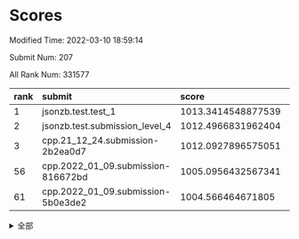 # Scores

Modified Time: 2022-03-10 18:59:14

Submit Num: 207

All Rank Num: 331577

| rank |               submit               |       score        |       sigma        | pk_num |
| :--- | :--------------------------------- | :----------------- | :----------------- | :----- |
| 1    | jsonzb.test.test_1                 | 1013.3414548877539 | 0.7996586670734768 | 6403   |
| 2    | jsonzb.test.submission_level_4     | 1012.4966831962404 | 0.7782395551817847 | 6406   |
| 3    | cpp.21_12_24.submission-2b2ea0d7   | 1012.0927896575051 | 0.8037033301819766 | 6409   |
| 56   | cpp.2022_01_09.submission-816672bd | 1005.0956432567341 | 0.710326687350708  | 6407   |
| 61   | cpp.2022_01_09.submission-5b0e3de2 | 1004.566464671805  | 0.7103404160838289 | 6405   |


<details>
<summary>全部</summary>

| rank |                 submit                 |       score        |       sigma        | pk_num |
| :--- | :------------------------------------- | :----------------- | :----------------- | :----- |
| 1    | jsonzb.test.test_1                     | 1013.3414548877539 | 0.7996586670734768 | 6403   |
| 2    | jsonzb.test.submission_level_4         | 1012.4966831962404 | 0.7782395551817847 | 6406   |
| 3    | cpp.21_12_24.submission-2b2ea0d7       | 1012.0927896575051 | 0.8037033301819766 | 6409   |
| 4    | gobigger.level_3.submission_level_3_14 | 1011.8256684266012 | 0.7809251889063753 | 6402   |
| 5    | gobigger.level_3.submission_level_3_25 | 1011.2237925925673 | 0.7917909236549533 | 6405   |
| 6    | gobigger.level_3.submission_level_3_41 | 1011.2181550123801 | 0.75962810904926   | 6407   |
| 7    | gobigger.level_3.submission_level_3_46 | 1011.1677296620278 | 0.754999113200294  | 6409   |
| 8    | gobigger.level_3.submission_level_3_17 | 1011.0017743733043 | 0.756914412302535  | 6404   |
| 9    | gobigger.level_3.submission_level_3_45 | 1010.9834043652507 | 0.7673364742767804 | 6413   |
| 10   | gobigger.level_3.submission_level_3_23 | 1010.8398472652198 | 0.7491488303373495 | 6408   |
| 11   | gobigger.level_3.submission_level_3_49 | 1010.6455483889662 | 0.7687293088547325 | 6408   |
| 12   | gobigger.level_3.submission_level_3_6  | 1010.6210911173904 | 0.7462855023121647 | 6414   |
| 13   | gobigger.level_3.submission_level_3_48 | 1010.547967452469  | 0.7739435756889856 | 6404   |
| 14   | gobigger.level_3.submission_level_3_13 | 1010.5053482523549 | 0.7592854504479799 | 6405   |
| 15   | gobigger.level_3.submission_level_3_8  | 1010.4921024540989 | 0.7418075568998823 | 6414   |
| 16   | gobigger.level_3.submission_level_3_39 | 1010.4786468565765 | 0.746373791813064  | 6411   |
| 17   | gobigger.level_3.submission_level_3_38 | 1010.4295873696854 | 0.7477482514543096 | 6410   |
| 18   | gobigger.level_3.submission_level_3_31 | 1010.386223520947  | 0.7821698658275256 | 6409   |
| 19   | gobigger.level_3.submission_level_3_0  | 1010.3338971086987 | 0.7539285779124254 | 6404   |
| 20   | gobigger.level_3.submission_level_3_11 | 1010.3315455845128 | 0.7589424396578625 | 6408   |
| 21   | gobigger.level_3.submission_level_3_37 | 1010.3178809521798 | 0.7943759197846532 | 6414   |
| 22   | gobigger.level_3.submission_level_3_2  | 1010.2901770027933 | 0.7515735549410021 | 6403   |
| 23   | gobigger.level_3.submission_level_3_19 | 1010.2472800397895 | 0.7660285249641873 | 6406   |
| 24   | gobigger.level_3.submission_level_3_16 | 1010.1981808161069 | 0.7265743553558068 | 6404   |
| 25   | gobigger.level_3.submission_level_3_7  | 1010.1797813398726 | 0.7632785142228605 | 6409   |
| 26   | gobigger.level_3.submission_level_3_26 | 1010.1371013411674 | 0.7837580950998086 | 6407   |
| 27   | gobigger.level_3.submission_level_3_12 | 1010.1053720179607 | 0.7652465403125673 | 6410   |
| 28   | gobigger.level_3.submission_level_3_35 | 1010.0903968533052 | 0.747621812122035  | 6407   |
| 29   | gobigger.level_3.submission_level_3_36 | 1010.0815460942016 | 0.7585120301419225 | 6407   |
| 30   | gobigger.level_3.submission_level_3_1  | 1010.069431324369  | 0.7730387462920363 | 6401   |
| 31   | gobigger.level_3.submission_level_3_40 | 1010.0693304440174 | 0.7732897289419384 | 6402   |
| 32   | gobigger.level_3.submission_level_3_9  | 1010.0255578703219 | 0.7597571849425018 | 6408   |
| 33   | gobigger.level_3.submission_level_3_5  | 1010.0102190067038 | 0.7560005905617346 | 6410   |
| 34   | gobigger.level_3.submission_level_3_22 | 1009.9643769760974 | 0.7473452530222596 | 6409   |
| 35   | gobigger.level_3.submission_level_3_43 | 1009.8824252219182 | 0.7801013153327796 | 6412   |
| 36   | gobigger.level_3.submission_level_3_44 | 1009.7032642209873 | 0.7447851869990101 | 6404   |
| 37   | gobigger.level_3.submission_level_3_4  | 1009.6625700563574 | 0.7576694181105931 | 6411   |
| 38   | gobigger.level_3.submission_level_3_30 | 1009.638526211919  | 0.7585828987028445 | 6408   |
| 39   | gobigger.level_3.submission_level_3_29 | 1009.6097519104405 | 0.7662811738088198 | 6400   |
| 40   | gobigger.level_3.submission_level_3_15 | 1009.5515226054082 | 0.765395563609009  | 6405   |
| 41   | gobigger.level_3.submission_level_3_24 | 1009.5177191547065 | 0.7404709679496475 | 6410   |
| 42   | gobigger.level_3.submission_level_3_28 | 1009.4091479822957 | 0.7468941028788866 | 6408   |
| 43   | gobigger.level_3.submission_level_3_21 | 1009.3703421589553 | 0.7606858725259571 | 6406   |
| 44   | gobigger.level_3.submission_level_3_34 | 1009.3338810691903 | 0.750802489727646  | 6406   |
| 45   | gobigger.level_3.submission_level_3_10 | 1009.3245570532956 | 0.7520738082685479 | 6409   |
| 46   | gobigger.level_3.submission_level_3_32 | 1009.2629239178241 | 0.7451042043479568 | 6402   |
| 47   | gobigger.level_3.submission_level_3_42 | 1009.095069838198  | 0.7647839397049747 | 6404   |
| 48   | gobigger.level_3.submission_level_3_27 | 1009.0817192586316 | 0.7614445551290522 | 6410   |
| 49   | gobigger.level_3.submission_level_3_33 | 1009.0004259247601 | 0.7585653077752037 | 6407   |
| 50   | gobigger.level_3.submission_level_3_47 | 1008.6431683335378 | 0.7555508685804168 | 6408   |
| 51   | gobigger.level_3.submission_level_3_3  | 1008.6228872557998 | 0.7643658030839832 | 6403   |
| 52   | gobigger.level_3.submission_level_3_18 | 1008.529265042099  | 0.75465298626902   | 6404   |
| 53   | gobigger.level_3.submission_level_3_20 | 1007.9829510597335 | 0.7270086385280916 | 6407   |
| 54   | gobigger.level_1.submission_level_1_26 | 1005.6959586199789 | 0.7194970804114458 | 6403   |
| 55   | gobigger.level_1.submission_level_1_16 | 1005.3433021823349 | 0.7388273613915496 | 6410   |
| 56   | cpp.2022_01_09.submission-816672bd     | 1005.0956432567341 | 0.710326687350708  | 6407   |
| 57   | gobigger.level_1.submission_level_1_29 | 1005.0255259836365 | 0.7253393906044355 | 6407   |
| 58   | gobigger.level_1.submission_level_1_19 | 1004.8044932882274 | 0.7232236611974286 | 6411   |
| 59   | gobigger.level_1.submission_level_1_17 | 1004.7753224256918 | 0.7172620500307406 | 6408   |
| 60   | gobigger.level_1.submission_level_1_39 | 1004.7552200392914 | 0.7265973944181902 | 6406   |
| 61   | cpp.2022_01_09.submission-5b0e3de2     | 1004.566464671805  | 0.7103404160838289 | 6405   |
| 62   | gobigger.level_1.submission_level_1_46 | 1004.4050156512418 | 0.7292807433560573 | 6407   |
| 63   | gobigger.level_1.submission_level_1_18 | 1004.4021334721878 | 0.7086694771754302 | 6407   |
| 64   | gobigger.level_1.submission_level_1_49 | 1004.3076545767358 | 0.708836323988151  | 6409   |
| 65   | gobigger.level_1.submission_level_1_4  | 1004.1577428704738 | 0.7178955812775804 | 6408   |
| 66   | gobigger.level_1.submission_level_1_6  | 1004.0747285633415 | 0.7187500604355563 | 6409   |
| 67   | gobigger.level_1.submission_level_1_32 | 1004.0667037841421 | 0.7264647723380528 | 6409   |
| 68   | gobigger.level_1.submission_level_1_11 | 1004.0510240154383 | 0.713857525495521  | 6405   |
| 69   | gobigger.level_1.submission_level_1_43 | 1004.0162666931345 | 0.7151568428817638 | 6410   |
| 70   | gobigger.level_1.submission_level_1_20 | 1003.9326757736815 | 0.7089423122175708 | 6404   |
| 71   | gobigger.level_1.submission_level_1_12 | 1003.8421309751222 | 0.7220411677033346 | 6409   |
| 72   | gobigger.level_1.submission_level_1_28 | 1003.8259022973265 | 0.7132896231018618 | 6408   |
| 73   | gobigger.level_1.submission_level_1_8  | 1003.797970292455  | 0.7200809375343952 | 6403   |
| 74   | gobigger.level_1.submission_level_1_9  | 1003.7908294287683 | 0.7183815523768624 | 6410   |
| 75   | gobigger.level_1.submission_level_1_2  | 1003.779358959172  | 0.7382103295193735 | 6409   |
| 76   | gobigger.level_1.submission_level_1_15 | 1003.770683626374  | 0.7252565896509696 | 6405   |
| 77   | gobigger.level_1.submission_level_1_44 | 1003.6433865360018 | 0.7185137037191284 | 6407   |
| 78   | gobigger.level_1.submission_level_1_37 | 1003.6433383859584 | 0.7196549980647935 | 6410   |
| 79   | gobigger.level_1.submission_level_1_27 | 1003.5951218366574 | 0.730060981228465  | 6405   |
| 80   | gobigger.level_1.submission_level_1_5  | 1003.5397922880056 | 0.7069758066731107 | 6404   |
| 81   | gobigger.level_1.submission_level_1_25 | 1003.4920945476612 | 0.7287848622279653 | 6408   |
| 82   | gobigger.level_1.submission_level_1_45 | 1003.4220748100458 | 0.7103614498544533 | 6403   |
| 83   | gobigger.level_1.submission_level_1_7  | 1003.3393797277421 | 0.7084996797813371 | 6409   |
| 84   | gobigger.level_1.submission_level_1_14 | 1003.3297393780033 | 0.7228854354863201 | 6412   |
| 85   | gobigger.level_1.submission_level_1_33 | 1003.2331549385009 | 0.7159332566850252 | 6404   |
| 86   | gobigger.level_1.submission_level_1_42 | 1003.1519268105401 | 0.7115761597646293 | 6408   |
| 87   | gobigger.level_1.submission_level_1_31 | 1003.133016575725  | 0.7249352212444633 | 6410   |
| 88   | gobigger.level_1.submission_level_1_35 | 1003.1316678795213 | 0.7011368683666438 | 6410   |
| 89   | gobigger.level_1.submission_level_1_30 | 1003.0463197529323 | 0.7208359205417563 | 6409   |
| 90   | gobigger.level_1.submission_level_1_41 | 1002.9940266661022 | 0.708452143505442  | 6405   |
| 91   | gobigger.level_1.submission_level_1_34 | 1002.9711029184629 | 0.7137935977617762 | 6404   |
| 92   | gobigger.level_1.submission_level_1_48 | 1002.9158131122371 | 0.7115613867168995 | 6409   |
| 93   | gobigger.level_1.submission_level_1_3  | 1002.9093983250791 | 0.7270444778103473 | 6408   |
| 94   | gobigger.level_1.submission_level_1_13 | 1002.8112567993574 | 0.7200232326796061 | 6410   |
| 95   | gobigger.level_1.submission_level_1_36 | 1002.7868704525029 | 0.7188599787619944 | 6403   |
| 96   | gobigger.level_1.submission_level_1_40 | 1002.7604559800354 | 0.704887935223489  | 6407   |
| 97   | gobigger.level_1.submission_level_1_24 | 1002.6418150171328 | 0.7175516954591575 | 6406   |
| 98   | gobigger.level_1.submission_level_1_21 | 1002.4525441427384 | 0.7085063247126909 | 6409   |
| 99   | gobigger.level_1.submission_level_1_10 | 1002.3665947002457 | 0.7129508619080871 | 6410   |
| 100  | gobigger.level_1.submission_level_1_22 | 1002.3575662730779 | 0.7183074017950485 | 6407   |
| 101  | gobigger.level_1.submission_level_1_1  | 1002.344192469844  | 0.7210598694182151 | 6415   |
| 102  | gobigger.level_1.submission_level_1_38 | 1002.1667750500935 | 0.7093732501283095 | 6403   |
| 103  | gobigger.level_1.submission_level_1_23 | 1002.088553630824  | 0.7054218019079262 | 6411   |
| 104  | gobigger.level_1.submission_level_1_0  | 1002.0557461126608 | 0.7198946275803103 | 6412   |
| 105  | gobigger.level_1.submission_level_1_47 | 1001.9218898194865 | 0.7184504031751996 | 6409   |
| 106  | gobigger.random.submission_random_33   | 997.5083436750696  | 0.706203188034905  | 6407   |
| 107  | gobigger.random.submission_random_15   | 997.3901795006456  | 0.7184118947423049 | 6406   |
| 108  | gobigger.random.submission_random_46   | 997.1386471576919  | 0.7095658705899194 | 6406   |
| 109  | gobigger.random.submission_random_43   | 996.919295553824   | 0.7042417821716696 | 6403   |
| 110  | gobigger.random.submission_random_0    | 996.8782578952024  | 0.7016539530503088 | 6411   |
| 111  | gobigger.random.submission_random_5    | 996.7625957016506  | 0.709638858662673  | 6407   |
| 112  | gobigger.random.submission_random_11   | 996.5945085726853  | 0.7133976550228331 | 6404   |
| 113  | gobigger.random.submission_random_22   | 996.4904991163941  | 0.7050047069978355 | 6408   |
| 114  | gobigger.random.submission_random_25   | 996.4789488012689  | 0.704245632724918  | 6403   |
| 115  | gobigger.random.submission_random_6    | 996.4554026422497  | 0.7125721283221237 | 6406   |
| 116  | gobigger.random.submission_random_32   | 996.4445762433801  | 0.7291999873270205 | 6397   |
| 117  | gobigger.random.submission_random_42   | 996.3686316177932  | 0.7127848629440489 | 6408   |
| 118  | gobigger.random.submission_random_49   | 996.3396155684113  | 0.7127108727129164 | 6407   |
| 119  | gobigger.random.submission_random_48   | 996.3264139373572  | 0.7153062304561886 | 6403   |
| 120  | gobigger.random.submission_random_31   | 996.3053620044573  | 0.6966290419283636 | 6412   |
| 121  | gobigger.random.submission_random_44   | 996.2801955992159  | 0.7240226902170288 | 6408   |
| 122  | gobigger.random.submission_random_24   | 996.246632881597   | 0.7325309796445159 | 6411   |
| 123  | gobigger.random.submission_random_19   | 996.2450729592094  | 0.7052927014215014 | 6409   |
| 124  | gobigger.random.submission_random_18   | 996.1455562955954  | 0.7053367547447129 | 6410   |
| 125  | gobigger.random.submission_random_47   | 996.1318674847294  | 0.7065043570431078 | 6408   |
| 126  | gobigger.random.submission_random_13   | 996.1074469008588  | 0.7158625749134492 | 6404   |
| 127  | gobigger.random.submission_random_9    | 996.0957807451515  | 0.7134654411830817 | 6405   |
| 128  | gobigger.random.submission_random_2    | 996.0612609202299  | 0.7056518097224549 | 6412   |
| 129  | gobigger.random.submission_random_45   | 996.0558818005751  | 0.6993530046927515 | 6408   |
| 130  | gobigger.random.submission_random_12   | 996.0378387016226  | 0.7085681037530887 | 6411   |
| 131  | gobigger.random.submission_random_36   | 995.9844068403518  | 0.720661282735628  | 6406   |
| 132  | gobigger.random.submission_random_27   | 995.9364069243569  | 0.717984619637829  | 6408   |
| 133  | gobigger.random.submission_random_8    | 995.9052287628816  | 0.7200396039727661 | 6411   |
| 134  | gobigger.random.submission_random_30   | 995.9008614925586  | 0.7196201467308722 | 6406   |
| 135  | gobigger.random.submission_random_17   | 995.8883717881629  | 0.7171457746346861 | 6405   |
| 136  | gobigger.random.submission_random_41   | 995.8712051206519  | 0.7114310451878535 | 6409   |
| 137  | gobigger.random.submission_random_38   | 995.8184202313498  | 0.7351753718839665 | 6414   |
| 138  | gobigger.random.submission_random_21   | 995.7880188084274  | 0.7071189137806989 | 6410   |
| 139  | gobigger.random.submission_random_23   | 995.7315343414726  | 0.7131182902824971 | 6412   |
| 140  | gobigger.random.submission_random_39   | 995.5750130476507  | 0.7113648024978756 | 6406   |
| 141  | gobigger.random.submission_random_1    | 995.5359392006728  | 0.70712716569025   | 6403   |
| 142  | gobigger.random.submission_random_7    | 995.502365035609   | 0.71401192281637   | 6405   |
| 143  | gobigger.random.submission_random_37   | 995.4834552169732  | 0.6993021044186045 | 6407   |
| 144  | gobigger.random.submission_random_4    | 995.4715907260493  | 0.7019933196800746 | 6402   |
| 145  | gobigger.random.submission_random_29   | 995.4362016467842  | 0.7040640508069996 | 6404   |
| 146  | gobigger.random.submission_random_26   | 995.3686134512075  | 0.7102749282837675 | 6406   |
| 147  | gobigger.random.submission_random_14   | 995.3321551453135  | 0.713480698168133  | 6404   |
| 148  | gobigger.random.submission_random_40   | 995.3216508865614  | 0.7294858248964683 | 6407   |
| 149  | gobigger.random.submission_random_16   | 995.3088121189807  | 0.7096634258196062 | 6409   |
| 150  | gobigger.random.submission_random_10   | 994.947856698444   | 0.7109518324656882 | 6409   |
| 151  | gobigger.random.submission_random_3    | 994.9022758371353  | 0.7243745281318227 | 6413   |
| 152  | gobigger.random.submission_random_34   | 994.8587900372457  | 0.7169511215448141 | 6412   |
| 153  | gobigger.random.submission_random_20   | 994.7682709347317  | 0.713943937512633  | 6406   |
| 154  | gobigger.random.submission_random_35   | 994.7359830807213  | 0.7228509585517068 | 6411   |
| 155  | gobigger.random.submission_random_28   | 993.8508841084649  | 0.7220079889927369 | 6411   |
| 156  | gobigger.level_2.submission_level_2_33 | 993.6743866917703  | 0.7397356309035901 | 6409   |
| 157  | gobigger.level_2.submission_level_2_2  | 993.6490424972175  | 0.732420535081033  | 6405   |
| 158  | gobigger.level_2.submission_level_2_41 | 993.3749846025207  | 0.7328909654004115 | 6402   |
| 159  | gobigger.level_2.submission_level_2_5  | 993.2415079040506  | 0.7523307882289326 | 6405   |
| 160  | gobigger.level_2.submission_level_2_19 | 993.0721985334836  | 0.7397408175081642 | 6405   |
| 161  | gobigger.level_2.submission_level_2_9  | 993.0062817561507  | 0.7253562013405185 | 6409   |
| 162  | gobigger.level_2.submission_level_2_18 | 992.8752419673166  | 0.7397233924126739 | 6409   |
| 163  | gobigger.level_2.submission_level_2_8  | 992.8640204893862  | 0.7430998548943516 | 6406   |
| 164  | gobigger.level_2.submission_level_2_48 | 992.846497683017   | 0.7347800901270203 | 6407   |
| 165  | gobigger.level_2.submission_level_2_32 | 992.7841308819972  | 0.7352269500865184 | 6406   |
| 166  | gobigger.level_2.submission_level_2_20 | 992.7553494616049  | 0.7318960773845103 | 6408   |
| 167  | gobigger.level_2.submission_level_2_11 | 992.6998605289609  | 0.7426854209309981 | 6401   |
| 168  | gobigger.level_2.submission_level_2_3  | 992.5707235423673  | 0.7446535403742687 | 6408   |
| 169  | gobigger.level_2.submission_level_2_27 | 992.4497245773795  | 0.7507457441094901 | 6405   |
| 170  | gobigger.level_2.submission_level_2_49 | 992.3891941157353  | 0.73920969059272   | 6408   |
| 171  | gobigger.level_2.submission_level_2_30 | 992.3607415258381  | 0.7635335553449015 | 6403   |
| 172  | gobigger.level_2.submission_level_2_46 | 992.2958154318778  | 0.7429464230601104 | 6407   |
| 173  | gobigger.level_2.submission_level_2_39 | 992.2616135781385  | 0.755013643889742  | 6410   |
| 174  | gobigger.level_2.submission_level_2_44 | 992.1849410243702  | 0.7425826925788565 | 6403   |
| 175  | gobigger.level_2.submission_level_2_36 | 992.1803122577211  | 0.7538450801680755 | 6410   |
| 176  | gobigger.level_2.submission_level_2_12 | 992.0946477187831  | 0.7446884123848381 | 6412   |
| 177  | gobigger.level_2.submission_level_2_7  | 992.0891771380626  | 0.7539438445129117 | 6408   |
| 178  | gobigger.level_2.submission_level_2_16 | 991.9903313368072  | 0.7410475826247817 | 6407   |
| 179  | gobigger.level_2.submission_level_2_22 | 991.9663998424677  | 0.7502736808366638 | 6414   |
| 180  | gobigger.level_2.submission_level_2_23 | 991.8038156890425  | 0.7337904589564249 | 6408   |
| 181  | gobigger.level_2.submission_level_2_0  | 991.7970479222699  | 0.7792970976903155 | 6402   |
| 182  | gobigger.level_2.submission_level_2_21 | 991.7758329716212  | 0.7736961122551081 | 6409   |
| 183  | gobigger.level_2.submission_level_2_25 | 991.7069907966073  | 0.7588890696398153 | 6407   |
| 184  | gobigger.level_2.submission_level_2_38 | 991.6287324184126  | 0.7462996965806874 | 6408   |
| 185  | gobigger.level_2.submission_level_2_45 | 991.6175613165957  | 0.7595603763856592 | 6409   |
| 186  | gobigger.level_2.submission_level_2_40 | 991.5602032572609  | 0.7489334850045022 | 6406   |
| 187  | gobigger.level_2.submission_level_2_24 | 991.5456769995197  | 0.7468484430910275 | 6408   |
| 188  | gobigger.level_2.submission_level_2_31 | 991.5407977087754  | 0.7492565953046538 | 6410   |
| 189  | gobigger.level_2.submission_level_2_43 | 991.5093456092993  | 0.7550277152552493 | 6402   |
| 190  | gobigger.level_2.submission_level_2_26 | 991.502677439402   | 0.7503980410493285 | 6408   |
| 191  | gobigger.level_2.submission_level_2_10 | 991.4394748932408  | 0.750124483000536  | 6409   |
| 192  | gobigger.level_2.submission_level_2_28 | 991.3642341852546  | 0.7643330166505479 | 6406   |
| 193  | gobigger.level_2.submission_level_2_34 | 991.3262576341915  | 0.7437150411671123 | 6408   |
| 194  | gobigger.level_2.submission_level_2_6  | 991.3050055390289  | 0.7491789222305595 | 6404   |
| 195  | gobigger.level_2.submission_level_2_17 | 991.2661208306541  | 0.7743082494826559 | 6407   |
| 196  | gobigger.level_2.submission_level_2_37 | 991.2347834463587  | 0.7733064459224954 | 6406   |
| 197  | gobigger.level_2.submission_level_2_14 | 991.1155185111757  | 0.7468706399727445 | 6405   |
| 198  | gobigger.level_2.submission_level_2_15 | 991.0862010627786  | 0.7688669083081083 | 6411   |
| 199  | gobigger.level_2.submission_level_2_4  | 991.0304830396615  | 0.7383563671372433 | 6404   |
| 200  | gobigger.level_2.submission_level_2_1  | 990.7851273985162  | 0.7619896183333075 | 6407   |
| 201  | gobigger.level_2.submission_level_2_35 | 990.7253487655674  | 0.764449287060127  | 6408   |
| 202  | gobigger.level_2.submission_level_2_42 | 990.6676986995001  | 0.7618799402865901 | 6411   |
| 203  | gobigger.level_2.submission_level_2_47 | 990.4947897960986  | 0.7655384552213602 | 6409   |
| 204  | gobigger.level_2.submission_level_2_29 | 990.3862181861139  | 0.7715727384130908 | 6412   |
| 205  | gobigger.level_2.submission_level_2_13 | 990.3464464350645  | 0.7650362081511811 | 6404   |
| 206  | gobigger.none.submission_none_0        | 977.4758641788346  | 1.2715393614665034 | 6410   |
| 207  | gobigger.none.submission_none_1        | 976.394729905715   | 1.3353417457751862 | 6406   |

</details>